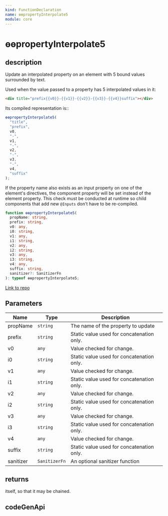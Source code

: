 ```yaml
---
kind: FunctionDeclaration
name: ɵɵpropertyInterpolate5
module: core
---
```


# ɵɵpropertyInterpolate5

## description

Update an interpolated property on an element with 5 bound values surrounded by text.

Used when the value passed to a property has 5 interpolated values in it:

```html
<div title="prefix{{v0}}-{{v1}}-{{v2}}-{{v3}}-{{v4}}suffix"></div>
```

Its compiled representation is::

```ts
ɵɵpropertyInterpolate5(
  "title",
  "prefix",
  v0,
  "-",
  v1,
  "-",
  v2,
  "-",
  v3,
  "-",
  v4,
  "suffix"
);
```

If the property name also exists as an input property on one of the element's directives,
the component property will be set instead of the element property. This check must
be conducted at runtime so child components that add new `@Inputs` don't have to be re-compiled.

```ts
function ɵɵpropertyInterpolate5(
  propName: string,
  prefix: string,
  v0: any,
  i0: string,
  v1: any,
  i1: string,
  v2: any,
  i2: string,
  v3: any,
  i3: string,
  v4: any,
  suffix: string,
  sanitizer?: SanitizerFn
): typeof ɵɵpropertyInterpolate5;
```

[Link to repo](https://github.com/timdeschryver/angular/blob/master/packages/core/src/render3/instructions/property_interpolation.ts#L284-L301)

## Parameters

| Name      | Type          | Description                               |
| --------- | ------------- | ----------------------------------------- |
| propName  | `string`      | The name of the property to update        |
| prefix    | `string`      | Static value used for concatenation only. |
| v0        | `any`         | Value checked for change.                 |
| i0        | `string`      | Static value used for concatenation only. |
| v1        | `any`         | Value checked for change.                 |
| i1        | `string`      | Static value used for concatenation only. |
| v2        | `any`         | Value checked for change.                 |
| i2        | `string`      | Static value used for concatenation only. |
| v3        | `any`         | Value checked for change.                 |
| i3        | `string`      | Static value used for concatenation only. |
| v4        | `any`         | Value checked for change.                 |
| suffix    | `string`      | Static value used for concatenation only. |
| sanitizer | `SanitizerFn` | An optional sanitizer function            |

## returns

itself, so that it may be chained.

## codeGenApi

